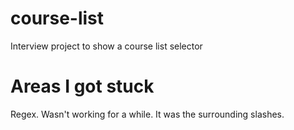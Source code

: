 # course-list

Interview project to show a course list selector

# Areas I got stuck

Regex. Wasn't working for a while. It was the surrounding slashes.
